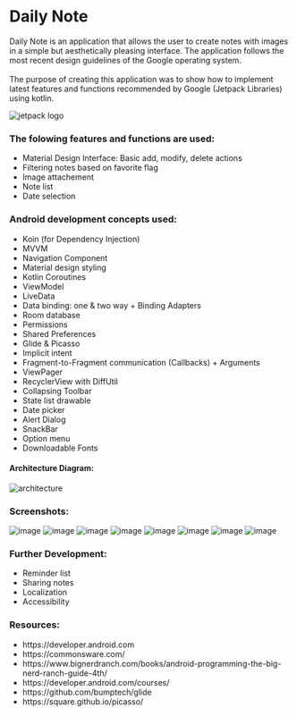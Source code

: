 <h1>Daily Note</h1>
Daily Note is an application that allows the user to create notes with images in a simple but aesthetically pleasing interface.
The application follows the most recent design guidelines of the Google operating system.
<br></br>
The purpose of creating this application was to show how to implement latest features and functions recommended by Google (Jetpack Libraries) using kotlin.

![jetpack logo](https://user-images.githubusercontent.com/51857962/72215611-10ec9600-3569-11ea-9372-31e9a7832073.JPG)



<h3><b>The folowing features and functions are used:</b></h3>
<ul>
<li>Material Design Interface: Basic add, modify, delete actions</li>
<li>Filtering notes based on favorite flag</li>
<li>Image attachement</li>
<li>Note list</li>
<li>Date selection</li>
</ul>

<h3><b>Android development concepts used: </b></h3>
<ul>
<li>Koin (for Dependency Injection)</li>
<li>MVVM</li>
<li>Navigation Component</li>
<li>Material design styling</li>
<li>Kotlin Coroutines</li>
<li>ViewModel</li>
<li>LiveData</li>
<li>Data binding: one & two way + Binding Adapters</li>
<li>Room database</li>
<li>Permissions</li>
<li>Shared Preferences</li>
<li>Glide & Picasso</li>
<li>Implicit intent</li>
<li>Fragment-to-Fragment communication (Callbacks) + Arguments</li>
<li>ViewPager</li>
<li>RecyclerView with DiffUtil</li>
<li>Collapsing Toolbar</li>
<li>State list drawable</li>
<li>Date picker</li>
<li>Alert Dialog</li>
<li>SnackBar</li>
<li>Option menu</li>
<li>Downloadable Fonts</li>
</ul>



<h4>Architecture Diagram: </h4>

![architecture](https://user-images.githubusercontent.com/51857962/72215352-24e2c880-3566-11ea-8606-793a21df3f6c.JPG)

<h3>Screenshots: </h3>


![image](https://user-images.githubusercontent.com/51857962/72215789-257e5d80-356c-11ea-825b-2a2967dbcdbd.png) ![image](https://user-images.githubusercontent.com/51857962/72215796-46df4980-356c-11ea-844b-99fde86eb951.png) 
![image](https://user-images.githubusercontent.com/51857962/72215813-6ecead00-356c-11ea-8407-46ca09cf636d.png) ![image](https://user-images.githubusercontent.com/51857962/72215827-a9384a00-356c-11ea-844a-b032e961d6ed.png) ![image](https://user-images.githubusercontent.com/51857962/72215840-dab11580-356c-11ea-9d53-7f9d8247b8dd.png) ![image](https://user-images.githubusercontent.com/51857962/72215908-c91c3d80-356d-11ea-93f4-64b647c58320.png)
 ![image](https://user-images.githubusercontent.com/51857962/72215884-85293880-356d-11ea-8e3c-3577294a38d3.png) ![image](https://user-images.githubusercontent.com/51857962/72215878-73e02c00-356d-11ea-98d3-258b04b0ff09.png)





<h3><b>Further Development:</b></h3>
<ul>
<li>Reminder list</li>
<li>Sharing notes</li>
<li>Localization</li>
<li>Accessibility</li>
</ul>

<h3>Resources: </h3>
<ul>
<li>https://developer.android.com</li>
<li>https://commonsware.com/</li>
<li>https://www.bignerdranch.com/books/android-programming-the-big-nerd-ranch-guide-4th/</li>
<li>https://developer.android.com/courses/</li>
<li>https://github.com/bumptech/glide</li>
<li>https://square.github.io/picasso/</li>
</ul>
